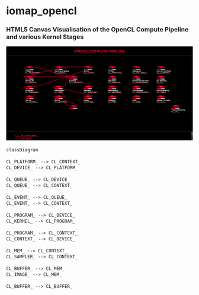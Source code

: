 # iomap_opencl

### HTML5 Canvas Visualisation of the OpenCL Compute Pipeline and various Kernel Stages
![screenshot](/iomap_vulkan/iomap_opencl_mod/iomap_opencl.png)

```mermaid
classDiagram

CL_PLATFORM_ --> CL_CONTEXT_
CL_DEVICE_ --> CL_PLATFORM_

CL_QUEUE_ --> CL_DEVICE_
CL_QUEUE_ --> CL_CONTEXT_

CL_EVENT_ --> CL_QUEUE_
CL_EVENT_ --> CL_CONTEXT_

CL_PROGRAM_ --> CL_DEVICE_
CL_KERNEL_ --> CL_PROGRAM_

CL_PROGRAM_ --> CL_CONTEXT_
CL_CONTEXT_ --> CL_DEVICE_

CL_MEM_ --> CL_CONTEXT_
CL_SAMPLER_ --> CL_CONTEXT_

CL_BUFFER_ --> CL_MEM_
CL_IMAGE_ --> CL_MEM_

CL_BUFFER_ --> CL_BUFFER_
```
